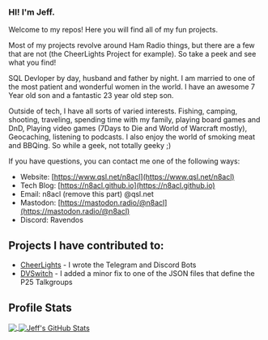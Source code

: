 ### HI! I'm Jeff.

Welcome to my repos! Here you will find all of my fun projects. 

Most of my projects revolve around Ham Radio things, but there are a few that are not (the CheerLights Project for example). So take a peek and see what you find!

SQL Devloper by day, husband and father by night. I am married to one of the most patient and wonderful women in the world. I have an awesome 7 Year old son and a fantastic 23 year old step son.

Outside of tech, I have all sorts of varied interests. Fishing, camping, shooting, traveling, spending time with my family, playing board games and DnD, Playing video games (7Days to Die and World of Warcraft mostly), Geocaching, listening to podcasts. I also enjoy the world of smoking meat and BBQing. So while a geek, not totally geeky ;)

If you have questions, you can contact me one of the following ways:

* Website: [https://www.qsl.net/n8acl](https://www.qsl.net/n8acl)
* Tech Blog: [https://n8acl.github.io](https://n8acl.github.io)
* Email: n8acl (remove this part) @qsl.net
* Mastodon: [https://mastodon.radio/@n8acl](https://mastodon.radio/@n8acl)
* Discord: Ravendos

## Projects I have contributed to:

* [CheerLights](https://github.com/cheerlights) - I wrote the Telegram and Discord Bots
* [DVSwitch](https://github.com/DVSwitch) - I added a minor fix to one of the JSON files that define the P25 Talkgroups

## Profile Stats

<a href="https://github.com/n8acl">
  <img align="center" src="https://github-readme-stats.vercel.app/api/top-langs/?username=n8acl&title_color=ffffff&text_color=c9cacc&icon_color=2bbc8a&bg_color=1d1f21&langs_count=3" />
</a>
<a href="https://github.com/n8acl">
  <img align="center" src="https://github-readme-stats.vercel.app/api?username=n8acl&show_icons=true&line_height=27&count_private=true&title_color=ffffff&text_color=c9cacc&icon_color=2bbc8a&bg_color=1d1f21" alt="Jeff's GitHub Stats" />
</a>
